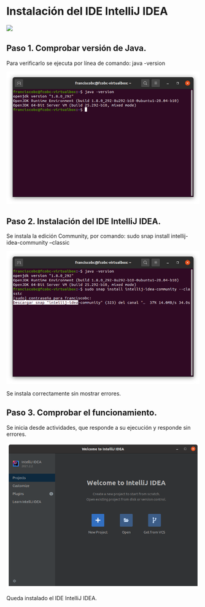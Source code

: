 # Instalación del IDE IntelliJ IDEA

<img src="06ij.png" width="200" heigh="200">

## Paso 1. Comprobar versión de Java.
Para verificarlo se ejecuta por línea de comando:
java -version

<img src="01ij.png" width="600" heigh="600">

## Paso 2. Instalación del IDE IntelliJ IDEA.
Se instala la edición Community, por comando:
sudo snap install intellij-idea-community –classic

<img src="02ij.png" width="600" heigh="600">

Se instala correctamente sin mostrar errores.

## Paso 3. Comprobar el funcionamiento.
Se inicia desde actividades, que responde a su ejecución y responde sin errores.

<img src="03ij.png" width="600" heigh="600">

Queda instalado el IDE IntelliJ IDEA.
